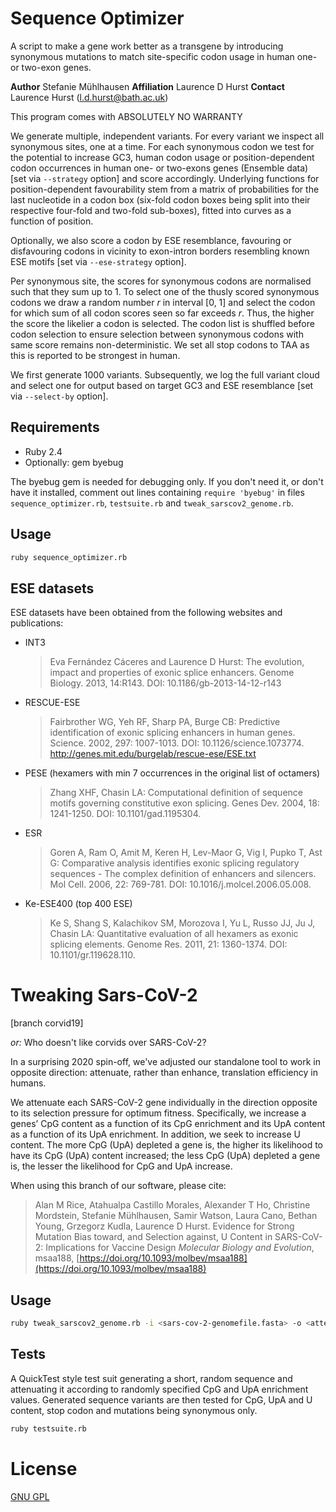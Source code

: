 # Sequence Optimizer

A script to make a gene work better as a transgene by introducing synonymous mutations to match site-specific codon usage in human one- or two-exon genes.

__Author__ Stefanie Mühlhausen
__Affiliation__ Laurence D Hurst
__Contact__ Laurence Hurst (l.d.hurst@bath.ac.uk)

This program comes with ABSOLUTELY NO WARRANTY

We generate multiple, independent variants. For every variant we inspect all synonymous sites, one at a time. For each synonymous codon we test for the potential to increase GC3, human codon usage or position-dependent codon occurrences in human one- or two-exons genes (Ensemble data) [set via `--strategy` option] and score accordingly. Underlying functions for position-dependent favourability stem from a matrix of probabilities for the last nucleotide in a codon box (six-fold codon boxes being split into their respective four-fold and two-fold sub-boxes), fitted into curves as a function of position.

Optionally, we also score a codon by ESE resemblance, favouring or disfavouring codons in vicinity to exon-intron borders resembling known ESE motifs [set via `--ese-strategy` option].

Per synonymous site, the scores for synonymous codons are normalised such that they sum up to 1. To select one of the thusly scored synonymous codons we draw a random number _r_ in interval [0, 1] and select the codon for which sum of all codon scores seen so far exceeds _r_. Thus, the higher the score the likelier a codon is selected. The codon list is shuffled before codon selection to ensure selection between synonymous codons with same score remains non-deterministic. We set all stop codons to TAA as this is reported to be strongest in human.

We first generate 1000 variants. Subsequently, we log the full variant cloud and select one for output based on target GC3 and ESE resemblance [set via `--select-by` option].

## Requirements

 - Ruby 2.4
 - Optionally: gem byebug

The byebug gem is needed for debugging only. If you don't need it, or don't have it installed, comment out lines containing  `require 'byebug'` in files `sequence_optimizer.rb`, `testsuite.rb` and `tweak_sarscov2_genome.rb`.


## Usage

```bash
ruby sequence_optimizer.rb
```

## ESE datasets

ESE datasets have been obtained from the following websites and publications:

- INT3
  > Eva Fernández Cáceres and Laurence D Hurst: The evolution, impact and
  > properties of exonic splice enhancers. Genome Biology. 2013, 14:R143.
  > DOI: 10.1186/gb-2013-14-12-r143

- RESCUE-ESE
  > Fairbrother WG, Yeh RF, Sharp PA, Burge CB: Predictive identification
  > of exonic splicing enhancers in human genes. Science. 2002, 297:
  > 1007-1013. DOI: 10.1126/science.1073774.
  > http://genes.mit.edu/burgelab/rescue-ese/ESE.txt

- PESE (hexamers with min 7 occurrences in the original list of octamers)
  > Zhang XHF, Chasin LA: Computational definition of sequence motifs
  > governing constitutive exon splicing. Genes Dev. 2004, 18: 1241-1250.
  > DOI: 10.1101/gad.1195304.

- ESR
  > Goren A, Ram O, Amit M, Keren H, Lev-Maor G, Vig I, Pupko T, Ast G:
  > Comparative analysis identifies exonic splicing regulatory sequences -
  > The complex definition of enhancers and silencers. Mol Cell. 2006, 22:
  > 769-781. DOI: 10.1016/j.molcel.2006.05.008.

- Ke-ESE400 (top 400 ESE)
  > Ke S, Shang S, Kalachikov SM, Morozova I, Yu L, Russo JJ, Ju J, Chasin
  > LA: Quantitative evaluation of all hexamers as exonic splicing
  > elements. Genome Res. 2011, 21: 1360-1374. DOI: 10.1101/gr.119628.110.


#  Tweaking Sars-CoV-2

[branch corvid19]

_or:_ Who doesn't like corvids over SARS-CoV-2?

In a surprising 2020 spin-off, we've adjusted our standalone tool to work in opposite direction: attenuate, rather than enhance, translation efficiency in humans.

We attenuate each SARS-CoV-2 gene individually in the direction opposite to its selection pressure for optimum fitness. Specifically, we increase a genes’ CpG content as a function of its CpG enrichment and its UpA content as a function of its UpA enrichment. In addition, we seek to increase U content. The more CpG (UpA) depleted a gene is, the higher its likelihood to have its CpG (UpA) content increased; the less CpG (UpA) depleted a gene is, the lesser the likelihood for CpG and UpA increase.

When using this branch of our software, please cite:

> Alan M Rice, Atahualpa Castillo Morales, Alexander T Ho, Christine
> Mordstein, Stefanie Mühlhausen, Samir Watson, Laura Cano, Bethan
> Young, Grzegorz Kudla, Laurence D Hurst.
>  Evidence for Strong Mutation Bias toward, and Selection against, U Content in SARS-CoV-2: Implications for Vaccine Design
>   _Molecular Biology and Evolution_, msaa188,
> [https://doi.org/10.1093/molbev/msaa188](https://doi.org/10.1093/molbev/msaa188)


## Usage

```bash
ruby tweak_sarscov2_genome.rb -i <sars-cov-2-genomefile.fasta> -o <attenuated-sars-cov-2-genomefile.fasta>
```

## Tests

A QuickTest style test suit generating a short, random sequence and attenuating it according to randomly specified CpG and UpA enrichment values. Generated sequence variants are then tested for CpG, UpA and U content, stop codon and mutations being synonymous only.

```bash
ruby testsuite.rb
```

# License

[GNU GPL](./COPYING)
